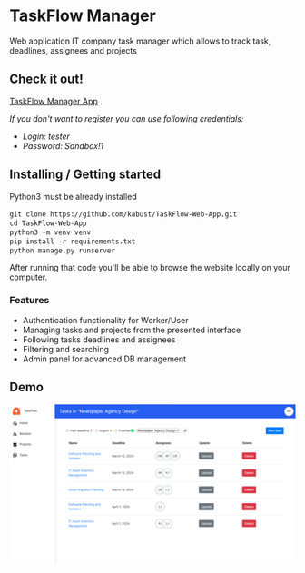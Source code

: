 # TaskFlow Manager

Web application IT company task manager which allows to track task, deadlines, assignees and projects

## Check it out!

[TaskFlow Manager App](https://taskflow-6pzs.onrender.com)

<i>If you don't want to register you can use following credentials:</i>

* <i>Login: tester</i>
* <i>Password: Sandbox!1</i>

## Installing / Getting started

Python3 must be already installed

```shell
git clone https://github.com/kabust/TaskFlow-Web-App.git
cd TaskFlow-Web-App
python3 -m venv venv
pip install -r requirements.txt
python manage.py runserver
```

After running that code you'll be able to browse the website locally on your computer.

### Features

* Authentication functionality for Worker/User
* Managing tasks and projects from the presented interface
* Following tasks deadlines and assignees
* Filtering and searching
* Admin panel for advanced DB management

## Demo
![Website Interface](demo.png)